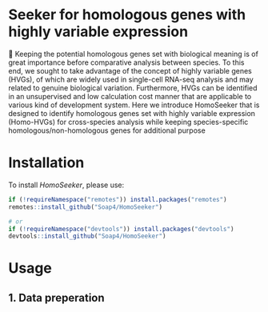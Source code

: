# Seeker for homologous genes with highly variable expression
🎯 Keeping the potential homologous genes set with biological meaning is of great importance before comparative analysis between species. To this end, we sought to take advantage of the concept of highly variable genes (HVGs), of which are widely used in single-cell RNA-seq analysis and may related to genuine biological variation. Furthermore, HVGs can be identified in an unsupervised and low calculation cost manner that are applicable to various kind of development system. Here we introduce HomoSeeker that is designed to identify homologous genes set with highly variable expression (Homo-HVGs) for cross-species analysis while keeping species-specific homologous/non-homologous genes for additional purpose

# Installation
To install *HomoSeeker*, please use:
```r
if (!requireNamespace("remotes")) install.packages("remotes")
remotes::install_github("Soap4/HomoSeeker")

# or
if (!requireNamespace("devtools")) install.packages("devtools")
devtools::install_github("Soap4/HomoSeeker")
```
# Usage
## 1. Data preperation
